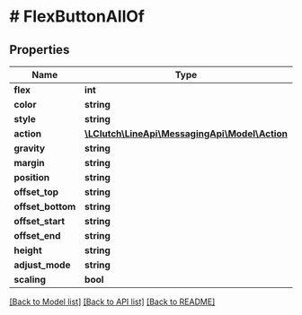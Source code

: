 # # FlexButtonAllOf

## Properties

Name | Type | Description | Notes
------------ | ------------- | ------------- | -------------
**flex** | **int** |  | [optional]
**color** | **string** |  | [optional]
**style** | **string** |  | [optional]
**action** | [**\LClutch\LineApi\MessagingApi\Model\Action**](Action.md) |  | [optional]
**gravity** | **string** |  | [optional]
**margin** | **string** |  | [optional]
**position** | **string** |  | [optional]
**offset_top** | **string** |  | [optional]
**offset_bottom** | **string** |  | [optional]
**offset_start** | **string** |  | [optional]
**offset_end** | **string** |  | [optional]
**height** | **string** |  | [optional]
**adjust_mode** | **string** |  | [optional]
**scaling** | **bool** |  | [optional]

[[Back to Model list]](../../README.md#models) [[Back to API list]](../../README.md#endpoints) [[Back to README]](../../README.md)
